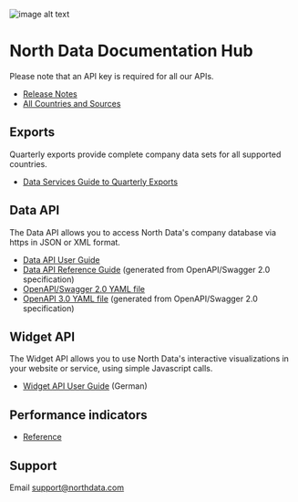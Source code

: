 ![image alt text](logo.png)

# North Data Documentation Hub

Please note that an API key is required for all our APIs.

- [Release Notes](https://github.com/northdata/api/releases) 
- [All Countries and Sources](https://www.northdata.com/_coverage)

## Exports

Quarterly exports provide complete company data sets for all supported countries.

- [Data Services Guide to Quarterly Exports](https://github.com/northdata/api/blob/master/doc/data-export-guide/data-export-guide.md)

## Data API 

The Data API allows you to access North Data's company database via https in JSON or XML format.

- [Data API User Guide](https://github.com/northdata/api/blob/master/doc/data-api-userguide/data-api-userguide.md)  
- [Data API Reference Guide](https://northdata.github.io/doc/api/) 
(generated from OpenAPI/Swagger 2.0 specification) 
- [OpenAPI/Swagger 2.0 YAML file](swagger.yaml) 
- [OpenAPI 3.0 YAML file](https://northdata.github.io/doc/api/openapi.yaml) (generated from OpenAPI/Swagger 2.0 specification) 
 
## Widget API 

The Widget API allows you to use North Data's interactive visualizations in your website or service, using simple Javascript calls. 

- [Widget API User Guide](https://github.com/northdata/api/blob/master/doc/widgetapi-userguide/widgetapi-userguide.md) (German)
      
## Performance indicators

- [Reference](https://www.northdata.com/_financials) 
        
## Support
      
Email <a href="mailto:support@northdata.com">support@northdata.com</a>
